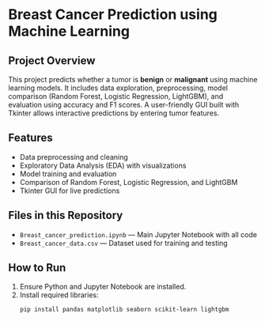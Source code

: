 # Breast Cancer Prediction using Machine Learning

## Project Overview
This project predicts whether a tumor is **benign** or **malignant** using machine learning models. It includes data exploration, preprocessing, model comparison (Random Forest, Logistic Regression, LightGBM), and evaluation using accuracy and F1 scores. A user-friendly GUI built with Tkinter allows interactive predictions by entering tumor features.

## Features
- Data preprocessing and cleaning
- Exploratory Data Analysis (EDA) with visualizations
- Model training and evaluation
- Comparison of Random Forest, Logistic Regression, and LightGBM
- Tkinter GUI for live predictions

## Files in this Repository
- `Breast_cancer_prediction.ipynb` — Main Jupyter Notebook with all code
- `Breast_cancer_data.csv` — Dataset used for training and testing

## How to Run
1. Ensure Python and Jupyter Notebook are installed.
2. Install required libraries:
   ```bash
   pip install pandas matplotlib seaborn scikit-learn lightgbm
